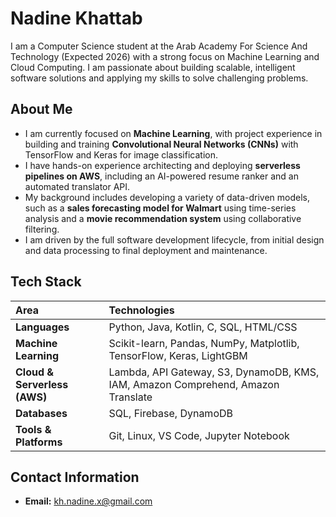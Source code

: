 # Nadine Khattab

I am a Computer Science student at the Arab Academy For Science And Technology (Expected 2026) with a strong focus on Machine Learning and Cloud Computing. I am passionate about building scalable, intelligent software solutions and applying my skills to solve challenging problems.

## About Me

* I am currently focused on **Machine Learning**, with project experience in building and training **Convolutional Neural Networks (CNNs)** with TensorFlow and Keras for image classification.
* I have hands-on experience architecting and deploying **serverless pipelines on AWS**, including an AI-powered resume ranker and an automated translator API.
* My background includes developing a variety of data-driven models, such as a **sales forecasting model for Walmart** using time-series analysis and a **movie recommendation system** using collaborative filtering.
* I am driven by the full software development lifecycle, from initial design and data processing to final deployment and maintenance.

## Tech Stack

| Area                      | Technologies                                                                          |
| :------------------------ | :------------------------------------------------------------------------------------ |
| **Languages** | Python, Java, Kotlin, C, SQL, HTML/CSS                                                |
| **Machine Learning** | Scikit-learn, Pandas, NumPy, Matplotlib, TensorFlow, Keras, LightGBM                    |
| **Cloud & Serverless (AWS)** | Lambda, API Gateway, S3, DynamoDB, KMS, IAM, Amazon Comprehend, Amazon Translate      |
| **Databases** | SQL, Firebase, DynamoDB                                                               |
| **Tools & Platforms** | Git, Linux, VS Code, Jupyter Notebook                                                 |

## Contact Information
* **Email:** [kh.nadine.x@gmail.com](mailto:kh.nadine.x@gmail.com)
